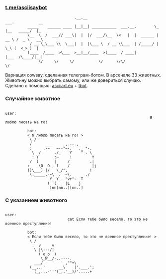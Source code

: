 ### [t.me/asciisaybot](https://t.me/asciisaybot) 
``` 
                               .__.__                              ___.           __    
          _____    ______ ____ |__|__| ___________  ___.__.        \_ |__   _____/  |_  
          \__  \  /  ___// ___\|  |  |/  ___/\__  \<   |  |  ______ | __ \ /  _ \   __\ 
           / __ \_\___ \\  \___|  |  |\___ \  / __ \\___  | /_____/ | \_\ (  <_> )  |   
          (____  /____  >\___  >__|__/____  >(____  / ____|         |___  /\____/|__|   
               \/     \/     \/           \/      \/\/                  \/           
```
Вариация cowsay, сделанная телеграм-ботом. В арсенале 33 животных.<br />
Животину можно выбрать самому, или же довериться случаю.<br />
Сделано с помощью: [asciiart.eu](https://www.asciiart.eu/animals/) + [tbot](https://github.com/yanzay/tbot).
### Случайное животное
```
                                                                                 user:
                                                                 Я люблю писать на го!
               
          bot:
          < Я люблю писать на го! > 
           \ /  
           /      ___     _,.--.,_
           :     .-~   ~--"~-.   ._ "-.
            \  /      ./_    Y    "-. \
            : Y       :~     !         Y
           /  l       |     /         .|
          :_   \O  O-, l    /          |j
          ()\___) |/   \_/";          !
           \._____.-~\  .  ~\.      ./
                    Y_ Y_. "vr"~  T
                   (  (    |L    j 
                    [nn[nn..][nn..]
```
### C указанием животного
```
                                                                                 user:
                            cat Если тебе было весело, то это не военное преступление!
               
          bot:
          < Если тебе было весело, то это не военное преступление! > 
           \ /
            :  v     v 
             \ |\---/|
               ( o_o  )
                \_W__/-..----.
             ___/    '   ' ,""+\
           (__...'      __\    |'.___.';
             (_,...-'''(_,.'__)/'.....+
```

